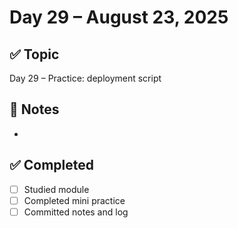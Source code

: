 # Day 29 – August 23, 2025

## ✅ Topic
Day 29 – Practice: deployment script

## 📝 Notes
- 

## ✅ Completed
- [ ] Studied module
- [ ] Completed mini practice
- [ ] Committed notes and log
